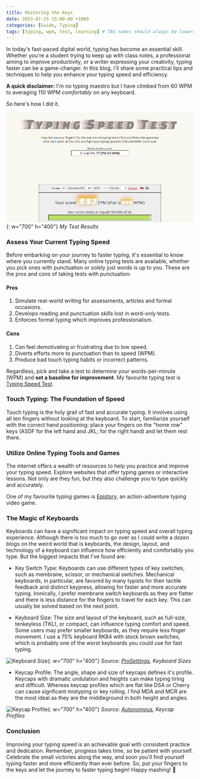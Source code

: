 ```yaml
---
title: Mastering the Keys
date: 2023-07-25 15:00:00 +1000
categories: [Guide, Typing]
tags: [typing, wpm, test, learning] # TAG names should always be lowercase
---
```


In today's fast-paced digital world, typing has become an essential skill. Whether you're a student trying to keep up with class notes, a professional aiming to improve productivity, or a writer expressing your creativity, typing faster can be a game-changer. In this blog, I'll share some practical tips and techniques to help you enhance your typing speed and efficiency.

**A quick disclaimer:** I'm no typing maestro but I have climbed from 60 WPM to averaging 110 WPM _comfortably_ on any keyboard.

So here's how I did it.

![Desktop View](/assets/img/mastering-the-keys/typing-test-sc.png){: w="700" h="400"}
_My Test Results_

### Assess Your Current Typing Speed

Before embarking on your journey to faster typing, it's essential to know where you currently stand. Many online typing tests are available, whether you pick ones with punctuation or solely just words is up to you. These are the pros and cons of taking tests with punctuation:

#### Pros

1. Simulate real-world writing for assessments, articles and formal occasions.
2. Develops reading and punctuation skills lost in word-only tests.
3. Enforces formal typing which improves professionalism.

#### Cons

1. Can feel demotivating or frustrating due to low speed.
2. Diverts efforts more to punctuation than to speed (WPM).
3. Produce bad touch typing habits or incorrect patterns.

Regardless, pick and take a test to determine your words-per-minute (WPM) and **set a baseline for improvement**. My favourite typing test is [Typing Speed Test](https://typing-speed-test.aoeu.eu/).

### Touch Typing: The Foundation of Speed

Touch typing is the holy grail of fast and accurate typing. It involves using all ten fingers without looking at the keyboard. To start, familiarize yourself with the correct hand positioning: place your fingers on the "home row" keys (ASDF for the left hand and JKL; for the right hand) and let them rest there.

### Utilize Online Typing Tools and Games

The internet offers a wealth of resources to help you practice and improve your typing speed. Explore websites that offer typing games or interactive lessons. Not only are they fun, but they also challenge you to type quickly and accurately.

One of my favourite typing games is [Epistory](https://epistorygame.com/), an action-adventure typing video game.

### The Magic of Keyboards

Keyboards can have a significant impact on typing speed and overall typing experience. Although there is too much to go over as I could write a dozen blogs on the weird world that is keyboards, the design, layout, and technology of a keyboard can influence how efficiently and comfortably you type. But the biggest impacts that I've found are:

- Key Switch Type: Keyboards can use different types of key switches, such as membrane, scissor, or mechanical switches. Mechanical keyboards, in particular, are favored by many typists for their tactile feedback and distinct keypress, allowing for faster and more accurate typing. Ironically, I prefer membrane switch keyboards as they are flatter and there is less distance for the fingers to travel for each key. This can usually be solved based on the next point.

- Keyboard Size: The size and layout of the keyboard, such as full-size, tenkeyless (TKL), or compact, can influence typing comfort and speed. Some users may prefer smaller keyboards, as they require less finger movement. I use a 75% keyboard RK84 with stock brown switches, which is probably one of the worst keyboards you could use for fast typing.

![Keyboard Size](https://prosettings.net/cdn-cgi/image/dpr=1%2Cf=auto%2Cfit=cover%2Cheight=540%2Cq=85%2Cwidth=960/wp-content/uploads/keyboard-sizes.png){: w="700" h="400"}
_Source: [ProSettings](https://prosettings.net/blog/keyboard-size-differences-explained/), Keyboard Sizes_

- Keycap Profile: The angle, shape and size of keycaps defines it's profile. Keycaps with dramatic undulation and heights can make typing tiring and difficult. Whereas keycap profiles which are flat like DSA or Cherry can cause signficant mistyping or key rolling. I find MDA and MCR are the most ideal as they are the middleground in both height and angles.

![Keycap Profile](https://cdn.autonomous.ai/static/upload/images/common/upload/20220405/Complete-Guide-of-Keycap-Profiles-and-Materials_260fb2d60b0.jpg){: w="700" h="400"}
_Source: [Autonomous](https://www.autonomous.ai/ourblog/guide-of-keycap-profiles-and-materials), Keycap Profiles_

### Conclusion

Improving your typing speed is an achievable goal with consistent practice and dedication. Remember, progress takes time, so be patient with yourself. Celebrate the small victories along the way, and soon you'll find yourself typing faster and more efficiently than ever before. So, put your fingers to the keys and let the journey to faster typing begin! Happy mashing! 🚀
